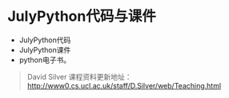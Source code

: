 # **JulyPython代码与课件**

- JulyPython代码
- JulyPython课件
- python电子书。 


> David Silver 课程资料更新地址：http://www0.cs.ucl.ac.uk/staff/D.Silver/web/Teaching.html
>


